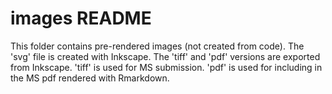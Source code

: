# images README

This folder contains pre-rendered images (not created from code). The 'svg'
file is created with Inkscape. The 'tiff' and 'pdf' versions are exported
from Inkscape. 'tiff' is used for MS submission. 'pdf' is used for including
in the MS pdf rendered with Rmarkdown.
